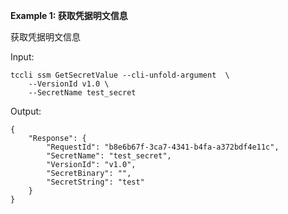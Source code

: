 **Example 1: 获取凭据明文信息**

获取凭据明文信息

Input: 

```
tccli ssm GetSecretValue --cli-unfold-argument  \
    --VersionId v1.0 \
    --SecretName test_secret
```

Output: 
```
{
    "Response": {
        "RequestId": "b8e6b67f-3ca7-4341-b4fa-a372bdf4e11c",
        "SecretName": "test_secret",
        "VersionId": "v1.0",
        "SecretBinary": "",
        "SecretString": "test"
    }
}
```

